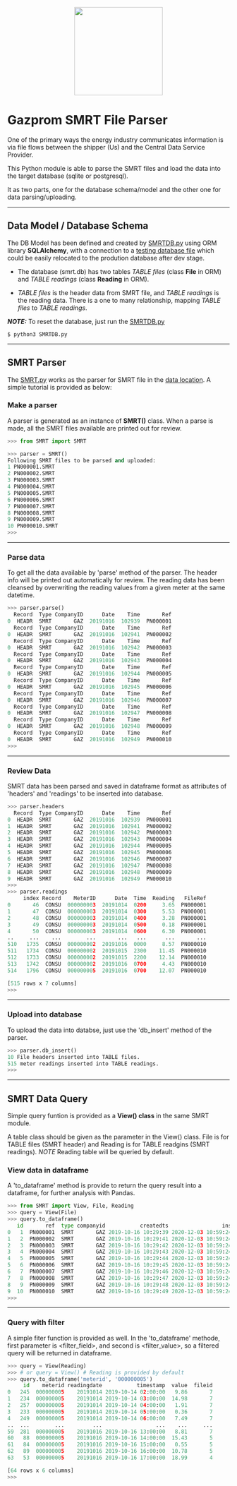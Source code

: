 <p align="center">

   <img src="https://www.gazprom-energy.co.uk/static/img/layout/logo.png" width="200">
</p>

<p></p>

# Gazprom SMRT File Parser

One of the primary ways the energy industry communicates information is via file flows between the shipper (Us) and the Central Data Service Provider.

This Python module is able to parse the SMRT files and load the data into the target database (sqlite or postgresql).

It as two parts, one for the database schema/model and the other one for data parsing/uploading.

---

## Data Model / Database Schema

The DB Model has been defined and created by [SMRTDB.py](SMRTDB.py) using ORM library **SQLAlchemy**, with a connection to a [testing database file](db/) which could be easily relocated to the prodution database after dev stage.

 - The database (smrt.db) has two tables *TABLE files* (class **File** in ORM) and *TABLE readings* (class **Reading** in ORM).
 
 - *TABLE files* is the header data from SMRT file, and *TABLE readings* is the reading data. There is a one to many relationship, mapping *TABLE files* to *TABLE readings*.

***NOTE:*** To reset the database, just run the [SMRTDB.py](SMRTDB.py)

```
$ python3 SMRTDB.py
```
---
## SMRT Parser
The [SMRT.py](SMRT.py) works as the parser for SMRT file in the [data location](data/). A simple tutorial is provided as below:

### Make a parser
A parser is generated as an instance of **SMRT()** class. When a parse is made, all the SMRT files available are printed out for review.

```python
>>> from SMRT import SMRT

>>> parser = SMRT()
Following SMRT files to be parsed and uploaded:
1 PN000001.SMRT
2 PN000002.SMRT
3 PN000003.SMRT
4 PN000004.SMRT
5 PN000005.SMRT
6 PN000006.SMRT
7 PN000007.SMRT
8 PN000008.SMRT
9 PN000009.SMRT
10 PN000010.SMRT
>>> 
```
---

### Parse data
To get all the data available by 'parse' method of the parser. The header info will be printed out automatically for review. The reading data has been cleansed by overwriting the reading values from a given meter at the same datetime.
```python
>>> parser.parse()
  Record  Type CompanyID      Date    Time       Ref
0  HEADR  SMRT       GAZ  20191016  102939  PN000001
  Record  Type CompanyID      Date    Time       Ref
0  HEADR  SMRT       GAZ  20191016  102941  PN000002
  Record  Type CompanyID      Date    Time       Ref
0  HEADR  SMRT       GAZ  20191016  102942  PN000003
  Record  Type CompanyID      Date    Time       Ref
0  HEADR  SMRT       GAZ  20191016  102943  PN000004
  Record  Type CompanyID      Date    Time       Ref
0  HEADR  SMRT       GAZ  20191016  102944  PN000005
  Record  Type CompanyID      Date    Time       Ref
0  HEADR  SMRT       GAZ  20191016  102945  PN000006
  Record  Type CompanyID      Date    Time       Ref
0  HEADR  SMRT       GAZ  20191016  102946  PN000007
  Record  Type CompanyID      Date    Time       Ref
0  HEADR  SMRT       GAZ  20191016  102947  PN000008
  Record  Type CompanyID      Date    Time       Ref
0  HEADR  SMRT       GAZ  20191016  102948  PN000009
  Record  Type CompanyID      Date    Time       Ref
0  HEADR  SMRT       GAZ  20191016  102949  PN000010
>>> 
```
---
### Review Data
SMRT data has been parsed and saved in dataframe format as attributes of 'headers' and 'readings' to be inserted into database.
```python
>>> parser.headers
  Record  Type CompanyID      Date    Time       Ref
0  HEADR  SMRT       GAZ  20191016  102939  PN000001
1  HEADR  SMRT       GAZ  20191016  102941  PN000002
2  HEADR  SMRT       GAZ  20191016  102942  PN000003
3  HEADR  SMRT       GAZ  20191016  102943  PN000004
4  HEADR  SMRT       GAZ  20191016  102944  PN000005
5  HEADR  SMRT       GAZ  20191016  102945  PN000006
6  HEADR  SMRT       GAZ  20191016  102946  PN000007
7  HEADR  SMRT       GAZ  20191016  102947  PN000008
8  HEADR  SMRT       GAZ  20191016  102948  PN000009
9  HEADR  SMRT       GAZ  20191016  102949  PN000010
>>>
>>> parser.readings
     index Record    MeterID      Date  Time  Reading   FileRef
0       46  CONSU  000000003  20191014  0200     3.65  PN000001
1       47  CONSU  000000003  20191014  0300     5.53  PN000001
2       48  CONSU  000000003  20191014  0400     3.28  PN000001
3       49  CONSU  000000003  20191014  0500     0.18  PN000001
4       50  CONSU  000000003  20191014  0600     6.30  PN000001
..     ...    ...        ...       ...   ...      ...       ...
510   1735  CONSU  000000002  20191016  0000     8.57  PN000010
511   1734  CONSU  000000002  20191015  2300    11.45  PN000010
512   1733  CONSU  000000002  20191015  2200    12.14  PN000010
513   1742  CONSU  000000002  20191016  0700     4.43  PN000010
514   1796  CONSU  000000005  20191016  0700    12.07  PN000010

[515 rows x 7 columns]
>>>  
```
---
### Upload into database

To upload the data into databse, just use the 'db_insert' method of the parser.

```python
>>> parser.db_insert()
10 File headers inserted into TABLE files.
515 meter readings inserted into TABLE readings.
>>> 
```
---
## SMRT Data Query

Simple query funtion is provided as a **View() class** in the same SMRT module.

A table class should be given as the parameter in the View() class. File is for TABLE files (SMRT header) and Reading is for TABLE readgins (SMRT readings).
*NOTE* Reading table will be queried by default.

### View data in dataframe
A 'to_dataframe' method is provide to return the query result into a dataframe, for further analysis with Pandas.

```python
>>> from SMRT import View, File, Reading
>>> query = View(File)
>>> query.to_dataframe()
   id       ref  type companyid           createdts                 insertedts
0   1  PN000001  SMRT       GAZ 2019-10-16 10:29:39 2020-12-03 10:59:24.302879
1   2  PN000002  SMRT       GAZ 2019-10-16 10:29:41 2020-12-03 10:59:24.303625
2   3  PN000003  SMRT       GAZ 2019-10-16 10:29:42 2020-12-03 10:59:24.303726
3   4  PN000004  SMRT       GAZ 2019-10-16 10:29:43 2020-12-03 10:59:24.303814
4   5  PN000005  SMRT       GAZ 2019-10-16 10:29:44 2020-12-03 10:59:24.303897
5   6  PN000006  SMRT       GAZ 2019-10-16 10:29:45 2020-12-03 10:59:24.303977
6   7  PN000007  SMRT       GAZ 2019-10-16 10:29:46 2020-12-03 10:59:24.304054
7   8  PN000008  SMRT       GAZ 2019-10-16 10:29:47 2020-12-03 10:59:24.304131
8   9  PN000009  SMRT       GAZ 2019-10-16 10:29:48 2020-12-03 10:59:24.304206
9  10  PN000010  SMRT       GAZ 2019-10-16 10:29:49 2020-12-03 10:59:24.304281
>>> 
```
---
### Query with filter
A simple fiter function is provided as well. In the 'to_dataframe' methode, first parameter is <filter_field>, and second is <filter_value>, so a filtered query will be returned in dataframe.
```python
>>> query = View(Reading)
>>> # or query = View() # Reading is provided by default
>>> query.to_dataframe('meterid', '000000005')
     id    meterid readingdate           timestamp  value  fileid
0   245  000000005    20191014 2019-10-14 02:00:00   9.86       7
1   234  000000005    20191014 2019-10-14 03:00:00  14.98       7
2   257  000000005    20191014 2019-10-14 04:00:00   1.91       7
3   233  000000005    20191014 2019-10-14 05:00:00   0.36       7
4   249  000000005    20191014 2019-10-14 06:00:00   7.49       7
..  ...        ...         ...                 ...    ...     ...
59  281  000000005    20191016 2019-10-16 13:00:00   8.81       7
60   88  000000005    20191016 2019-10-16 14:00:00  15.43       5
61   84  000000005    20191016 2019-10-16 15:00:00   0.55       5
62   89  000000005    20191016 2019-10-16 16:00:00  10.78       5
63   53  000000005    20191016 2019-10-16 17:00:00  18.99       4

[64 rows x 6 columns]
>>> 
```